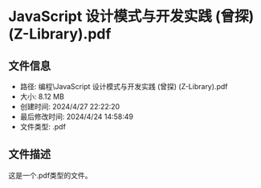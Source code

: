 ﻿# JavaScript 设计模式与开发实践 (曾探) (Z-Library).pdf

## 文件信息
- 路径: 编程\JavaScript 设计模式与开发实践 (曾探) (Z-Library).pdf
- 大小: 8.12 MB
- 创建时间: 2024/4/27 22:22:20
- 最后修改时间: 2024/4/24 14:58:49
- 文件类型: .pdf

## 文件描述
这是一个.pdf类型的文件。

